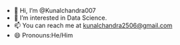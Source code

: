 - 👋 Hi, I’m @Kunalchandra007
- 👀 I’m interested in Data Science.
- 📫 You can reach me at kunalchandra2506@gmail.com
- 😄 Pronouns:He/Him


<!---
Kunalchandra007/Kunalchandra007 is a ✨ special ✨ repository because its `README.md` (this file) appears on your GitHub profile.
You can click the Preview link to take a look at your changes.
--->
